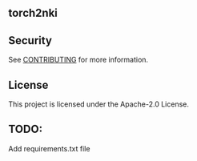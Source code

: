 ## torch2nki



## Security

See [CONTRIBUTING](CONTRIBUTING.md#security-issue-notifications) for more information.

## License

This project is licensed under the Apache-2.0 License.


## TODO:
Add requirements.txt file


